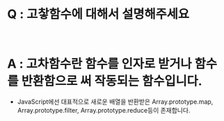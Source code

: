 # Q : 고챃함수에 대해서 설명해주세요

<br />

# A : 고차함수란 함수를 인자로 받거나 함수를 반환함으로 써 작동되는 함수입니다.

- JavaScript에선 대표적으로 새로운 배열을 반환받은 Array.prototype.map, Array.prototype.filter, Array.prototype.reduce등이 존재합니다.
